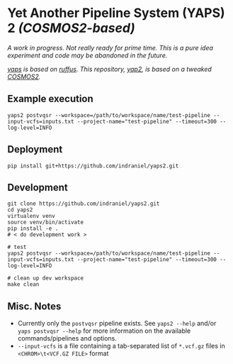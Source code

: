 # Yet Another Pipeline System (YAPS) 2 _(COSMOS2-based)_

_A work in progress.  Not really ready for prime time.  This is a pure idea experiment and code may be abandoned in the future._

_[yaps][0] is based on [ruffus][1].  This repository, [yap2][3], is based on a tweaked [COSMOS2][2]._

## Example execution

    yaps2 postvqsr --workspace=/path/to/workspace/name/test-pipeline --input-vcfs=inputs.txt --project-name="test-pipeline" --timeout=300 --log-level=INFO

## Deployment

    pip install git+https://github.com/indraniel/yaps2.git

## Development

    git clone https://github.com/indraniel/yaps2.git
    cd yaps2
    virtualenv venv
    source venv/bin/activate
    pip install -e .
    # < do development work >
     
    # test
    yaps2 postvqsr --workspace=/path/to/workspace/name/test-pipeline --input-vcfs=inputs.txt --project-name="test-pipeline" --timeout=300 --log-level=INFO

    # clean up dev workspace
    make clean

## Misc. Notes

* Currently only the `postvqsr` pipeline exists.  See `yaps2 --help` and/or `yaps postvqsr --help` for more information on the available commands/pipelines and options.
* `--input-vcfs` is a file containing a tab-separated list of `*.vcf.gz` files in `<CHROM>\t<VCF.GZ FILE>` format

[0]: https://github.com/indraniel/yaps
[1]: http://www.ruffus.org.uk/
[2]: https://github.com/indraniel/COSMOS2/tree/enable-lsf
[3]: https://github.com/indraniel/yaps2

